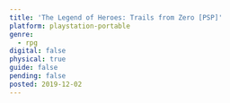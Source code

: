 ```yaml
---
title: 'The Legend of Heroes: Trails from Zero [PSP]'
platform: playstation-portable
genre:
  - rpg
digital: false
physical: true
guide: false
pending: false
posted: 2019-12-02
---
```

